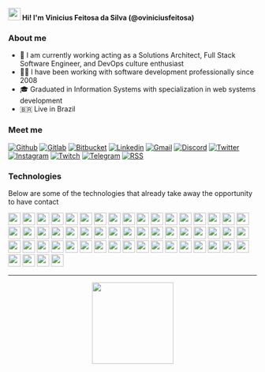 
**<img src="https://raw.githubusercontent.com/jadilson12/jadilson12/master/assets/hi.gif" width="25"> Hi! I'm Vinicius Feitosa da Silva (@oviniciusfeitosa)**

### About me

- 💼 I am currently working acting as a Solutions Architect, Full Stack Software Engineer, and DevOps culture enthusiast
- 👨‍💻 I have been working with software development professionally since 2008
- 🎓 Graduated in Information Systems with specialization in web systems development
- 🇧🇷 Live in Brazil

### Meet me

[![Github](https://img.shields.io/badge/-Github-181717?style=for-the-badge&logo=Github&logoColor=white)](https://github.com/oviniciusfeitosa) 
[![Gitlab](http://img.shields.io/badge/-Gitlab-388e3c?style=for-the-badge&logo=Gitlab&logoColor=white)](https://gitlab.com/oviniciusfeitosa) 
[![Bitbucket](http://img.shields.io/badge/-Bitbucket-006db3?style=for-the-badge&logo=bitbucket&logoColor=white)](https://bitbucket.org/oviniciusfeitosa) 
[![Linkedin](https://img.shields.io/badge/-LinkedIn-blue?style=for-the-badge&logo=Linkedin&logoColor=white)](https://www.linkedin.com/in/oviniciusfeitosa) 
[![Gmail](http://img.shields.io/badge/-Gmail-D14836?style=for-the-badge&logo=Gmail&logoColor=white)](mailto:oviniciusfeitosa@gmail.com)
[![Discord](http://img.shields.io/badge/-Discord-7289DA?style=for-the-badge&logo=Discord&logoColor=white)](oviniciusfeitosa#6443)
[![Twitter](http://img.shields.io/badge/-Twitter-1DA1F2?style=for-the-badge&logo=Twitter&logoColor=white)](https://twitter.com/vinnyfs89)
[![Instagram](http://img.shields.io/badge/-Instagram-E4405F?style=for-the-badge&logo=Instagram&logoColor=white)](https://www.instagram.com/oviniciusfeitosa)
[![Twitch](http://img.shields.io/badge/-Twitch-9146FF?style=for-the-badge&logo=Twitch&logoColor=white)](https://www.twitch.tv/oviniciusfeitosa)
[![Telegram](http://img.shields.io/badge/-Telegram-2CA5E0?style=for-the-badge&logo=Telegram&logoColor=white)](https://t.me/oviniciusfeitosa)
[![RSS](http://img.shields.io/badge/-RSS-FFA500?style=for-the-badge&logo=RSS&logoColor=white)](https://github.com/oviniciusfeitosa.atom)

### Technologies

Below are some of the technologies that already take away the opportunity to have contact

<p>
<img height="25" src="https://img.shields.io/badge/docker-33adff.svg?&style=for-the-badge&logo=docker&logoColor=white"/>
<img height="25" src="https://img.shields.io/badge/rancher-0075A8.svg?&style=for-the-badge&logo=rancher&logoColor=white"/>
<img height="25" src="https://img.shields.io/badge/kubernetes-326CE5.svg?&style=for-the-badge&logo=kubernetes&logoColor=white"/>
<img height="25" src="https://img.shields.io/badge/Swarm-FFA633.svg?&style=for-the-badge&logo=Swarm&logoColor=white"/>
<img height="25" src="https://img.shields.io/badge/Jenkins-D24939.svg?&style=for-the-badge&logo=Jenkins&logoColor=white"/>
<img height="25" src="https://img.shields.io/badge/SonarQube-4E9BCD.svg?&style=for-the-badge&logo=SonarQube&logoColor=white"/>
<img height="25" src="https://img.shields.io/badge/Sentry-FB4226.svg?&style=for-the-badge&logo=Sentry&logoColor=white"/>
<img height="25" src="https://img.shields.io/badge/Gitlab-388e3c.svg?style=for-the-badge&logo=Gitlab&logoColor=white"/>
<img height="25" src="https://img.shields.io/badge/Github-181717.svg?style=for-the-badge&logo=Github&logoColor=white"/>
<img height="25" src="https://img.shields.io/badge/-Bitbucket-006db3.svg?style=for-the-badge&logo=bitbucket&logoColor=white"/>
<img height="25" src="https://img.shields.io/badge/Vercel-181717.svg?style=for-the-badge&logo=Vercel&logoColor=white"/>
<img height="25" src="https://img.shields.io/badge/Heroku-430098.svg?&style=for-the-badge&logo=Heroku&logoColor=white"/>
<img height="25" src="https://img.shields.io/badge/-Travis-purple.svg?&style=for-the-badge&logo=Travis&logoColor=white"/>
<img height="25" src="https://img.shields.io/badge/ReactiveX-B7178C.svg?&style=for-the-badge&logo=ReactiveX&logoColor=white"/>
<img height="25" src="https://img.shields.io/badge/html5-E34F26.svg?&style=for-the-badge&logo=html5&logoColor=white"/>
<img height="25" src="https://img.shields.io/badge/css3-1572B6.svg?&style=for-the-badge&logo=css3&logoColor=white"/> 
<img height="25" src="https://img.shields.io/badge/javascript-ffff00.svg?&style=for-the-badge&logo=javascript&logoColor=000"/>
<img height="25" src="https://img.shields.io/badge/typescript-33adff.svg?&style=for-the-badge&logo=typescript&logoColor=white"/>
<img height="25" src="https://img.shields.io/badge/nodejs-339933.svg?&style=for-the-badge&logo=node.js&logoColor=white"/>
<img height="25" src="https://img.shields.io/badge/vue.js-4FC08D.svg?&style=for-the-badge&logo=vue.js&logoColor=white"/>
<img height="25" src="https://img.shields.io/badge/Vuetify-1867C0.svg?&style=for-the-badge&logo=Vuetify&logoColor=white"/>
<img height="25" src="https://img.shields.io/badge/angular-E23237.svg?&style=for-the-badge&logo=angular&logoColor=white" />
<img height="25" src="https://img.shields.io/badge/react-000033.svg?&style=for-the-badge&logo=react&logoColor=white" />
<img height="25" src="https://img.shields.io/badge/nestjs-E0234E.svg?&style=for-the-badge&logo=nestjs&logoColor=white" />
<img height="25" src="https://img.shields.io/badge/Prettier-F7B93E.svg?&style=for-the-badge&logo=Prettier&logoColor=white" />
<img height="25" src="https://img.shields.io/badge/ESLint-4B32C3.svg?&style=for-the-badge&logo=ESLint&logoColor=white" />
<img height="25" src="https://img.shields.io/badge/material-33adff.svg?&style=for-the-badge&logo=material-ui&logoColor=white" />
<img height="25" src="https://img.shields.io/badge/bootstrap-33adff.svg?&style=for-the-badge&logo=bootstrap&logoColor=white" />
<img height="25" src="https://img.shields.io/badge/python-3776AB.svg?&style=for-the-badge&logo=python&logoColor=white" />
<img height="25" src="https://img.shields.io/badge/php-4da6ff.svg?&style=for-the-badge&logo=php&logoColor=white" />
<img height="25" src="https://img.shields.io/badge/zend-framework-68B604.svg?&style=for-the-badge&logo=zend-framework&logoColor=white"/>
<img height="25" src="https://img.shields.io/badge/laravel-FF2D20.svg?&style=for-the-badge&logo=laravel&logoColor=white" />
<img height="25" src="https://img.shields.io/badge/Lumen-E74430.svg?&style=for-the-badge&logo=Lumen&logoColor=white" />
<img height="25" src="https://img.shields.io/badge/symfony-000000.svg?&style=for-the-badge&logo=symfony&logoColor=white"/>
<img height="25" src="https://img.shields.io/badge/wordpress-21759B.svg?&style=for-the-badge&logo=wordpress&logoColor=white"/>
<img height="25" src="https://img.shields.io/badge/Woo-96588A.svg?&style=for-the-badge&logo=Woo&logoColor=white"/>
<img height="25" src="https://img.shields.io/badge/Composer-885630.svg?&style=for-the-badge&logo=composer&logoColor=white" />
<img height="25" src="https://img.shields.io/badge/.NET-5C2D91.svg?&style=for-the-badge&logo=.NET&logoColor=white"/>
<img height="25" src="https://img.shields.io/badge/-Java-blue?style=for-the-badge&logo=Java&logoColor=red"/>
<img height="25" src="https://img.shields.io/badge/GraphQL-E10098.svg?&style=for-the-badge&logo=GraphQL&logoColor=white"/>
<img height="25" src="https://img.shields.io/badge/Swagger-85EA2D.svg?&style=for-the-badge&logo=Swagger&logoColor=black"/>
<img height="25" src="https://img.shields.io/badge/Git-F05032.svg?&style=for-the-badge&logo=Git&logoColor=white"/>
<img height="25" src="https://img.shields.io/badge/NGinx-269539.svg?&style=for-the-badge&logo=NGinx&logoColor=white"/> 
<img height="25" src="https://img.shields.io/badge/Apache-D22128.svg?&style=for-the-badge&logo=Apache&logoColor=white"/>
<img height="25" src="https://img.shields.io/badge/postgresql-336791.svg?&style=for-the-badge&logo=postgresql&logoColor=white"/>
<img height="25" src="https://img.shields.io/badge/sqlserver-CC2927.svg?&style=for-the-badge&logo=microsoft-sql-server&logoColor=white"/>
<img height="25" src="https://img.shields.io/badge/mysql-4479A1.svg?&style=for-the-badge&logo=mysql&logoColor=white"/>
<img height="25" src="https://img.shields.io/badge/MariaDB-003545.svg?&style=for-the-badge&logo=MariaDB&logoColor=white"/>
<img height="25" src="https://img.shields.io/badge/MongoDB-47A248.svg?&style=for-the-badge&logo=MongoDB&logoColor=white"/>
<img height="25" src="https://img.shields.io/badge/Oracle-F80000.svg?&style=for-the-badge&logo=Oracle&logoColor=white"/>
<img height="25" src="https://img.shields.io/badge/Ubuntu-E95420.svg?&style=for-the-badge&logo=Ubuntu&logoColor=white"/>
<img height="25" src="https://img.shields.io/badge/Gnome-purple.svg?&style=for-the-badge&logo=Gnome&logoColor=white"/>
<img height="25" src="https://img.shields.io/badge/-Kde-4A86CF.svg?&style=for-the-badge&logo=Kde&logoColor=white"/>
<img height="25" src="https://img.shields.io/badge/RaspberryPi-C51A4A.svg?&style=for-the-badge&logo=RaspberryPi&logoColor=white"/>
<img height="25" src="https://img.shields.io/badge/Arduino-00979D.svg?&style=for-the-badge&logo=Arduino&logoColor=white"/>

</p>

---

<p align="center">
  <a href="https://github.com/oviniciusfeitosa/github-readme-stats">
    <img
      align="center"
      height="165"
      src="https://github-readme-stats.vercel.app/api?username=oviniciusfeitosa&show_icons=true&theme=dracula"
    />
  </a>
</p>


